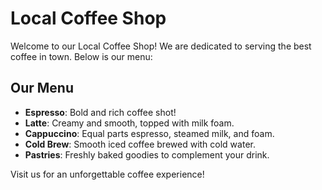 # Local Coffee Shop

Welcome to our Local Coffee Shop! We are dedicated to serving the best coffee in town. Below is our menu:

## Our Menu
- **Espresso**: Bold and rich coffee shot!
- **Latte**: Creamy and smooth, topped with milk foam.
- **Cappuccino**: Equal parts espresso, steamed milk, and foam.
- **Cold Brew**: Smooth iced coffee brewed with cold water.
- **Pastries**: Freshly baked goodies to complement your drink.

Visit us for an unforgettable coffee experience!